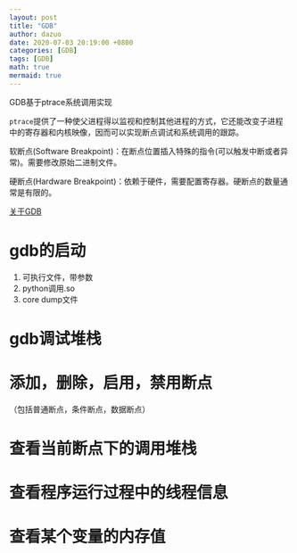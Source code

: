```yaml
---
layout: post
title: "GDB"
author: dazuo
date: 2020-07-03 20:19:00 +0800
categories: [GDB]
tags: [GDB]
math: true
mermaid: true
---
```


GDB基于ptrace系统调用实现

`ptrace`提供了一种使父进程得以监视和控制其他进程的方式，它还能改变子进程中的寄存器和内核映像，因而可以实现断点调试和系统调用的跟踪。

软断点(Software Breakpoint)：在断点位置插入特殊的指令(可以触发中断或者异常)。需要修改原始二进制文件。

硬断点(Hardware Breakpoint)：依赖于硬件，需要配置寄存器。硬断点的数量通常是有限的。

[关于GDB](https://zhuanlan.zhihu.com/p/143758663)

# gdb的启动
1. 可执行文件，带参数
2. python调用.so
3. core dump文件

# gdb调试堆栈

# 添加，删除，启用，禁用断点
（包括普通断点，条件断点，数据断点）

# 查看当前断点下的调用堆栈

# 查看程序运行过程中的线程信息

# 查看某个变量的内存值